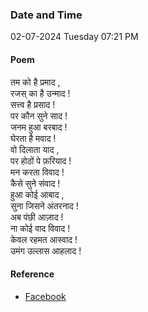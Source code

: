 ### Date and Time

02-07-2024 Tuesday 07:21 PM

#### Poem

तम को है प्रमाद , <br />
रजस् का है उन्माद ! <br />
सत्त्व है प्रसाद ! <br />
पर कौन सुने साद ! <br />
जनम हुआ बरबाद ! <br />
घेरता है मवाद ! <br />
वो दिलाता याद , <br />
पर होठों पे फ़रियाद ! <br />
मन करता विवाद ! <br />
कैसे सुने संवाद ! <br />
हुआ कोई आबाद , <br />
सुना जिसने अंतरनाद ! <br />
अब पंछी आज़ाद ! <br />
ना कोई वाद विवाद ! <br />
केवल रहमत आस्वाद ! <br />
उमंग उल्लास आहलाद !

#### Reference

* [Facebook](https://www.facebook.com/share/v/pu7ALtVjuKUjsZug/?mibextid=FQVVTg)
